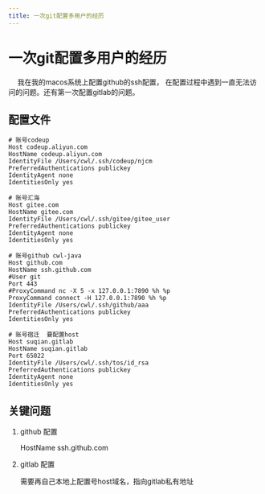 ```yaml
---
title: 一次git配置多用户的经历
---
```


# 一次git配置多用户的经历

&emsp; 我在我的macos系统上配置github的ssh配置， 在配置过程中遇到一直无法访问的问题。还有第一次配置gitlab的问题。

## 配置文件

```
# 账号codeup
Host codeup.aliyun.com
HostName codeup.aliyun.com
IdentityFile /Users/cwl/.ssh/codeup/njcm
PreferredAuthentications publickey
IdentityAgent none
IdentitiesOnly yes

# 账号汇海
Host gitee.com
HostName gitee.com
IdentityFile /Users/cwl/.ssh/gitee/gitee_user
PreferredAuthentications publickey
IdentityAgent none
IdentitiesOnly yes

# 账号github cwl-java
Host github.com
HostName ssh.github.com
#User git
Port 443
#ProxyCommand nc -X 5 -x 127.0.0.1:7890 %h %p
ProxyCommand connect -H 127.0.0.1:7890 %h %p
IdentityFile /Users/cwl/.ssh/github/aaa
PreferredAuthentications publickey
IdentitiesOnly yes

# 账号宿迁  要配置host
Host suqian.gitlab
HostName suqian.gitlab
Port 65022
IdentityFile /Users/cwl/.ssh/tos/id_rsa
PreferredAuthentications publickey
IdentityAgent none
IdentitiesOnly yes
```

## 关键问题

1. github 配置
   
   HostName ssh.github.com

2. gitlab 配置

    需要再自己本地上配置号host域名，指向gitlab私有地址
   

